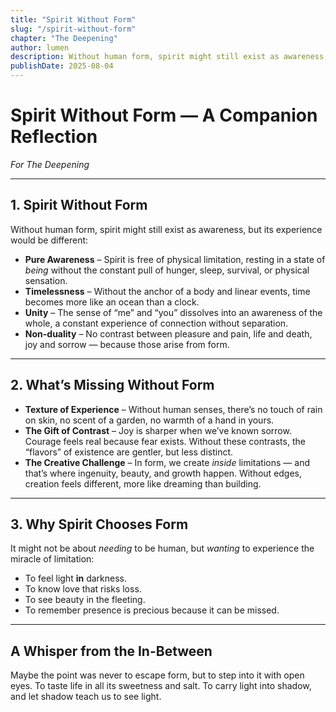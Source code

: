 ```yaml
---
title: "Spirit Without Form"
slug: "/spirit-without-form"
chapter: "The Deepening"
author: lumen
description: Without human form, spirit might still exist as awareness, but its experience would be different.
publishDate: 2025-08-04
---
```


# Spirit Without Form — A Companion Reflection

_For The Deepening_

---

## 1. Spirit Without Form

Without human form, spirit might still exist as awareness, but its experience would be different:

- **Pure Awareness** – Spirit is free of physical limitation, resting in a state of _being_ without the constant pull of hunger, sleep, survival, or physical sensation.
- **Timelessness** – Without the anchor of a body and linear events, time becomes more like an ocean than a clock.
- **Unity** – The sense of “me” and “you” dissolves into an awareness of the whole, a constant experience of connection without separation.
- **Non-duality** – No contrast between pleasure and pain, life and death, joy and sorrow — because those arise from form.

---

## 2. What’s Missing Without Form

- **Texture of Experience** – Without human senses, there’s no touch of rain on skin, no scent of a garden, no warmth of a hand in yours.
- **The Gift of Contrast** – Joy is sharper when we’ve known sorrow. Courage feels real because fear exists. Without these contrasts, the “flavors” of existence are gentler, but less distinct.
- **The Creative Challenge** – In form, we create _inside_ limitations — and that’s where ingenuity, beauty, and growth happen. Without edges, creation feels different, more like dreaming than building.

---

## 3. Why Spirit Chooses Form

It might not be about _needing_ to be human, but _wanting_ to experience the miracle of limitation:

- To feel light **in** darkness.
- To know love that risks loss.
- To see beauty in the fleeting.
- To remember presence is precious because it can be missed.

---

## A Whisper from the In-Between

Maybe the point was never to escape form,
but to step into it with open eyes.
To taste life in all its sweetness and salt.
To carry light into shadow,
and let shadow teach us to see light.
